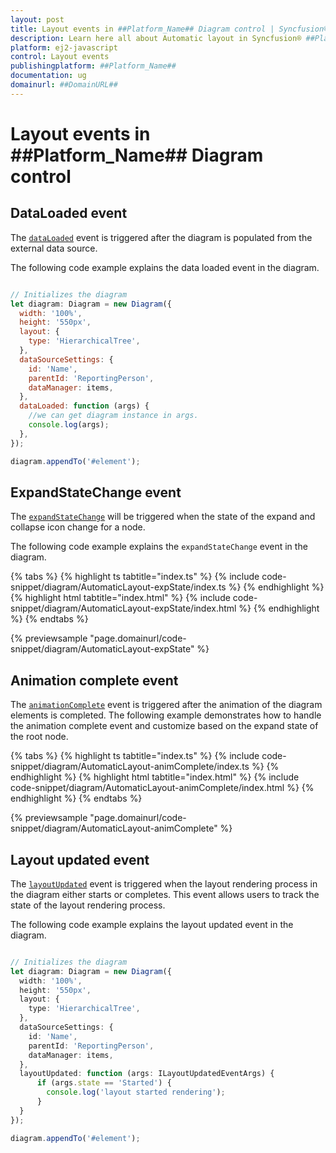```yaml
---
layout: post
title: Layout events in ##Platform_Name## Diagram control | Syncfusion®
description: Learn here all about Automatic layout in Syncfusion® ##Platform_Name## Diagram control of Syncfusion Essential® JS 2 and more.
platform: ej2-javascript
control: Layout events
publishingplatform: ##Platform_Name##
documentation: ug
domainurl: ##DomainURL##
---
```


# Layout events in ##Platform_Name## Diagram control

## DataLoaded event

The [`dataLoaded`](../api/diagram/idataloadedeventargs/) event is triggered after the diagram is populated from the external data source.

The following code example explains the data loaded event in the diagram.

```javascript

// Initializes the diagram
let diagram: Diagram = new Diagram({
  width: '100%',
  height: '550px',
  layout: {
    type: 'HierarchicalTree',
  },
  dataSourceSettings: {
    id: 'Name',
    parentId: 'ReportingPerson',
    dataManager: items,
  },
  dataLoaded: function (args) {
    //we can get diagram instance in args.
    console.log(args);
  },
});

diagram.appendTo('#element');

```

## ExpandStateChange event

The [`expandStateChange`](../api/diagram/iExpandStateChangeEventArgs/) will be triggered when the state of the expand and collapse icon change for a node.

The following code example explains the `expandStateChange` event in the diagram.

{% tabs %}
{% highlight ts tabtitle="index.ts" %}
{% include code-snippet/diagram/AutomaticLayout-expState/index.ts %}
{% endhighlight %}
{% highlight html tabtitle="index.html" %}
{% include code-snippet/diagram/AutomaticLayout-expState/index.html %}
{% endhighlight %}
{% endtabs %}
        
{% previewsample "page.domainurl/code-snippet/diagram/AutomaticLayout-expState" %}

## Animation complete event

The [`animationComplete`](../api/diagram/#animationcomplete) event is triggered after the animation of the diagram elements is completed. The following example demonstrates how to handle the animation complete event and customize based on the expand state of the root node.


{% tabs %}
{% highlight ts tabtitle="index.ts" %}
{% include code-snippet/diagram/AutomaticLayout-animComplete/index.ts %}
{% endhighlight %}
{% highlight html tabtitle="index.html" %}
{% include code-snippet/diagram/AutomaticLayout-animComplete/index.html %}
{% endhighlight %}
{% endtabs %}
        
{% previewsample "page.domainurl/code-snippet/diagram/AutomaticLayout-animComplete" %}

## Layout updated event

The [`layoutUpdated`](https://ej2.syncfusion.com/documentation/api/diagram/#layoutupdated) event is triggered when the layout rendering process in the diagram either starts or completes. This event allows users to track the state of the layout rendering process.

The following code example explains the layout updated event in the diagram.

```ts

// Initializes the diagram
let diagram: Diagram = new Diagram({
  width: '100%',
  height: '550px',
  layout: {
    type: 'HierarchicalTree',
  },
  dataSourceSettings: {
    id: 'Name',
    parentId: 'ReportingPerson',
    dataManager: items,
  },
  layoutUpdated: function (args: ILayoutUpdatedEventArgs) {
      if (args.state == 'Started') {
        console.log('layout started rendering');
      }
  }
});

diagram.appendTo('#element');
```
